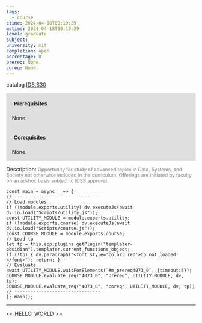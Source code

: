 ```yaml
---
tags:
  - course
ctime: 2024-04-18T00:19:29
mstime: 2024-04-18T00:19:29
level: graduate
subject: 
university: mit
completion: open
percentage: 0
prereq: None.
coreq: None.
---
```


catalog [IDS.S30](http://student.mit.edu/catalog/mIDSa.html#IDS.S30)

<span style="display: block; padding: 15px; background-color: rgb(100, 100, 100, 0.2);"><font id="m_prereq4073_0" style="display: block; font-family: Arial, sans-serif; font-weight: bold; padding: 5px">Prerequisites</font><br><span id="prereq4073_0">None.</span></span>
<span style="display: block; padding: 15px; background-color: rgb(100, 100, 100, 0.2);"><font id="m_coreq4073_0" style="display: block; font-family: Arial, sans-serif; font-weight: bold; padding: 5px">Corequisites</font><br><span id="coreq4073_0">None.</span></span>

<font style="">Description:</font>
<font style="color: grey; font-size: 0.8rem;">Opportunity for study of advanced topics in Data, Systems, and Society not otherwise included in the curriculum. Offerings are initiated by faculty on an ad-hoc basis subject to IDSS approval.</font>

```dataviewjs
const main = async _ => {
// --------------------------------
// Load modules
if (!module.exports.utility) dv.executeJs(await dv.io.load("Scripts/utility.js"));
const UTILITY_MODULE = module.exports.utility;
if (!module.exports.course) dv.executeJs(await dv.io.load("Scripts/course.js"));
const COURSE_MODULE = module.exports.course;
// Load tp
let tp = this.app.plugins.getPlugin("templater-obsidian").templater.current_functions_object;
if (!tp) { dv.paragraph("<font style='color: red'>tp not loaded!</font>"); return; }
// Evaluate
await UTILITY_MODULE.waitForElements(`#m_prereq4073_0`, {timeout:5});
COURSE_MODULE.evaluate_req("4073_0", "prereq", UTILITY_MODULE, dv, tp);
COURSE_MODULE.evaluate_req("4073_0", "coreq", UTILITY_MODULE, dv, tp);
// --------------------------------
}; main();
```

---

<< HELLO, WORLD >>
